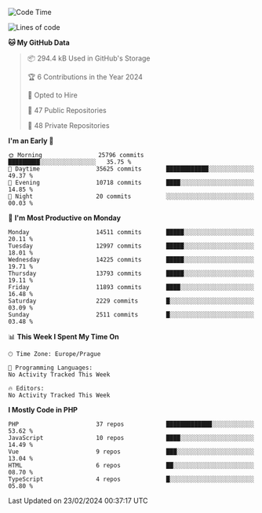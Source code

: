 <!--START_SECTION:waka-->
![Code Time](http://img.shields.io/badge/Code%20Time-1%2C583%20hrs%2058%20mins-blue)

![Lines of code](https://img.shields.io/badge/From%20Hello%20World%20I%27ve%20Written-22.6%20million%20lines%20of%20code-blue)

**🐱 My GitHub Data** 

> 📦 294.4 kB Used in GitHub's Storage 
 > 
> 🏆 6 Contributions in the Year 2024
 > 
> 💼 Opted to Hire
 > 
> 📜 47 Public Repositories 
 > 
> 🔑 48 Private Repositories 
 > 
**I'm an Early 🐤** 

```text
🌞 Morning                25796 commits       █████████░░░░░░░░░░░░░░░░   35.75 % 
🌆 Daytime                35625 commits       ████████████░░░░░░░░░░░░░   49.37 % 
🌃 Evening                10718 commits       ████░░░░░░░░░░░░░░░░░░░░░   14.85 % 
🌙 Night                  20 commits          ░░░░░░░░░░░░░░░░░░░░░░░░░   00.03 % 
```
📅 **I'm Most Productive on Monday** 

```text
Monday                   14511 commits       █████░░░░░░░░░░░░░░░░░░░░   20.11 % 
Tuesday                  12997 commits       █████░░░░░░░░░░░░░░░░░░░░   18.01 % 
Wednesday                14225 commits       █████░░░░░░░░░░░░░░░░░░░░   19.71 % 
Thursday                 13793 commits       █████░░░░░░░░░░░░░░░░░░░░   19.11 % 
Friday                   11893 commits       ████░░░░░░░░░░░░░░░░░░░░░   16.48 % 
Saturday                 2229 commits        █░░░░░░░░░░░░░░░░░░░░░░░░   03.09 % 
Sunday                   2511 commits        █░░░░░░░░░░░░░░░░░░░░░░░░   03.48 % 
```


📊 **This Week I Spent My Time On** 

```text
🕑︎ Time Zone: Europe/Prague

💬 Programming Languages: 
No Activity Tracked This Week

🔥 Editors: 
No Activity Tracked This Week
```

**I Mostly Code in PHP** 

```text
PHP                      37 repos            █████████████░░░░░░░░░░░░   53.62 % 
JavaScript               10 repos            ████░░░░░░░░░░░░░░░░░░░░░   14.49 % 
Vue                      9 repos             ███░░░░░░░░░░░░░░░░░░░░░░   13.04 % 
HTML                     6 repos             ██░░░░░░░░░░░░░░░░░░░░░░░   08.70 % 
TypeScript               4 repos             █░░░░░░░░░░░░░░░░░░░░░░░░   05.80 % 
```




 Last Updated on 23/02/2024 00:37:17 UTC
<!--END_SECTION:waka-->
<!--
**AlexKratky/AlexKratky** is a ✨ _special_ ✨ repository because its `README.md` (this file) appears on your GitHub profile.

Here are some ideas to get you started:

- 🔭 I’m currently working on ...
- 🌱 I’m currently learning ...
- 👯 I’m looking to collaborate on ...
- 🤔 I’m looking for help with ...
- 💬 Ask me about ...
- 📫 How to reach me: ...
- 😄 Pronouns: ...
- ⚡ Fun fact: ...
-->
